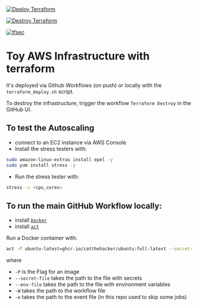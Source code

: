 [![Deploy Terraform](https://github.com/Kristina-Pianykh/terraform-aws-test-infrastructure/actions/workflows/tf-deploy.yml/badge.svg)](https://github.com/Kristina-Pianykh/terraform-aws-test-infrastructure/actions/workflows/tf-deploy.yml)

[![Destroy Terraform](https://github.com/Kristina-Pianykh/terraform-aws-test-infrastructure/actions/workflows/tf-destroy.yml/badge.svg)](https://github.com/Kristina-Pianykh/terraform-aws-test-infrastructure/actions/workflows/tf-destroy.yml)

[![tfsec](https://github.com/Kristina-Pianykh/terraform-aws-test-infrastructure/actions/workflows/tfsec.yml/badge.svg)](https://github.com/Kristina-Pianykh/terraform-aws-test-infrastructure/actions/workflows/tfsec.yml)

# Toy AWS Infrastructure with terraform

It's deployed via Github Workflows (on push) or locally with the `terraform_deploy.sh` script.

To destroy the infrastructure, trigger the workflow `Terraform Destroy` in the GitHub UI.

## To test the Autoscaling

- connect to an EC2 instance via AWS Console
- Install the stress testers with:

```bash
sudo amazon-linux-extras install epel -y
sudo yum install stress -y
```

- Run the stress tester with:

```bash
stress -c <cpu_cores>
```

## To run the main GitHub Workflow locally:

- install [`Docker`](https://docs.docker.com/get-docker/)
- install [`act`](https://github.com/nektos/act)

Run a Docker container with:

```bash
act -P ubuntu-latest=ghcr.io/catthehacker/ubuntu:full-latest --secret-file my.secrets --env-file aws.env -W .github/workflows/main.yml -e event.json
```

where

- `-P` is the Flag for an image
- `--secret-file` takes the path to the file with secrets
- `--env-file` takes the path to the file with environment variables
- `-W` takes the path to the workflow file
- `-e` takes the path to the event file (in this repo used to skip some jobs)
